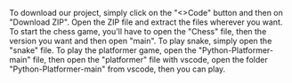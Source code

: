 To download our project, simply click on the "<>Code" button and then on "Download ZIP".
Open the ZIP file and extract the files wherever you want.
To start the chess game, you'll have to open the "Chess" file, then the version you want and then open "main". 
To play snake, simply open the "snake" file.
To play the platformer game, open the "Python-Platformer-main" file, then open the "platformer" file with vscode, open the folder "Python-Platformer-main" from vscode, then you can play.
